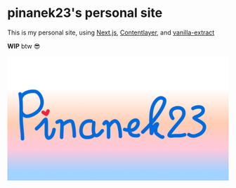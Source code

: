 # pinanek23's personal site

This is my personal site, using [Next.js](https://nextjs.org), [Contentlayer](https://www.contentlayer.dev), and [vanilla-extract](https://vanilla-extract.style)

**WIP** btw 😎

![Logo of pinanek23's personal site](public/default-logo.png)
